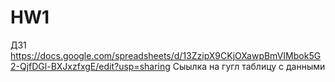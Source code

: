 # HW1
ДЗ1
https://docs.google.com/spreadsheets/d/13ZzipX9CKjOXawpBmVIMbok5G2-QjfDGl-BXJxzfxgE/edit?usp=sharing
 Сыылка на гугл таблицу с данными
 
